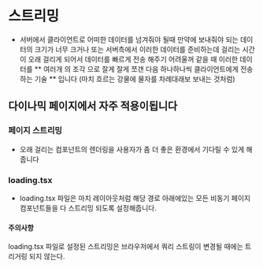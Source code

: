 # 스트리밍

- 서버에서 클라이언트로 어떠한 데이터를 넘겨줘야 될때 만약에 보내줘야 되는 데이터의 크기가 너무 크거나 또는 서버측에서 이러한 데이터를 준비하는데 걸리는 시간이 오래 걸리게 되어서 데이터를 빠르게 전송 해주기 어려울꺼 같을 때 이러한 데이터를 ** 여러개 의 조각 으로 잘게 잘게 쪼갠 다음 하나하나씩 클라이언트에게 전송하는 기술 ** 입니다
  (마치 흐르는 강물에 물자를 차례대래보 보내는 것처럼)

## 다이나믹 페이지에서 자주 적용이됩니다

### 페이지 스트리밍

- 오래 걸리는 컴포넌트의 렌더링을 사용자가 좀 더 좋은 환경에서 기다릴 수 있게 해줍니다

### loading.tsx

- loading.tsx 파일은 마치 레이아웃처럼 해당 경로 아래에있는 모든 비동기 페이지 컴포넌트들을 다 스트리밍 되도록 설정해줍니다.

#### 주의사항

loading.tsx 파일로 설정된 스트리밍은 브라우저에서 쿼리 스트링이 변경될 때에는 트리거링 되지 않는다.

